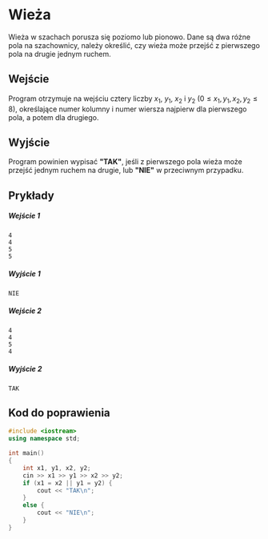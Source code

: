 # Wieża

Wieża w szachach porusza się poziomo lub pionowo. Dane są dwa różne pola na szachownicy, należy określić, czy wieża może przejść z pierwszego pola na drugie jednym ruchem.

## Wejście
Program otrzymuje na wejściu cztery liczby $x_1$, $y_1$, $x_2$ i $y_2$ ($0 \le x_1,y_1,x_2,y_2 \le 8$), określające numer kolumny i numer wiersza najpierw dla pierwszego pola, a potem dla drugiego. 

## Wyjście
Program powinien wypisać **"TAK"**, jeśli z pierwszego pola wieża może przejść jednym ruchem na drugie, lub **"NIE"** w przeciwnym przypadku.

## Prykłady

##### Wejście 1 
```
4
4
5
5
```

##### Wyjście 1
```
NIE
```

##### Wejście 2 
```
4
4
5
4
```

##### Wyjście 2
```
TAK
```

## Kod do poprawienia
```cpp
#include <iostream>
using namespace std;

int main()
{
    int x1, y1, x2, y2;
    cin >> x1 >> y1 >> x2 >> y2;
    if (x1 = x2 || y1 = y2) {
        cout << "TAK\n";
    }
    else {
        cout << "NIE\n";
    }
}
```